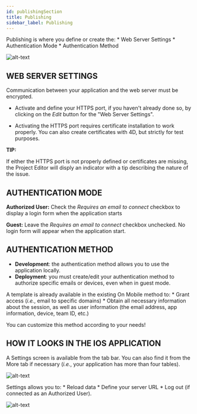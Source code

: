 ```yaml
---
id: publishingSection
title: Publishing
sidebar_label: Publishing
---
```

Publishing is where you define or create the: * Web Server Settings * Authentication Mode * Authentication Method

![alt-text](assets/4DforiOSOverview/Publishing-section-4D-for-iOS.png)

## WEB SERVER SETTINGS

Communication between your application and the web server must be encrypted.

* Activate and define your HTTPS port, if you haven't already done so, by clicking on the *Edit* button for the "Web Server Settings".

* Activating the HTTPS port requires certificate installation to work properly. You can also create certificates with 4D, but strictly for test purposes.

<div class = "tips">
<b>TIP:</b>

If either the HTTPS port is not properly defined or certificates are missing, the Project Editor will disply an indicator with a tip describing the nature of the issue.
</div>

## AUTHENTICATION MODE

<b>Authorized User:</b> Check the *Requires an email to connect* checkbox to display a login form when the application starts

<b>Guest:</b> Leave the *Requires an email to connect* checkbox unchecked. No login form will appear when the application start.

## AUTHENTICATION METHOD

* **Development**: the authentication method allows you to use the application locally. 
* **Deployment**: you must create/edit your authentication method to authorize specific emails or devices, even when in guest mode.

A template is already available in the existing On Mobile method to: * Grant access (*i.e.*, email to specific domains) * Obtain all necessary information about the session, as well as user information (the email address, app information, device, team ID, etc.)

You can customize this method according to your needs!

## HOW IT LOOKS IN THE IOS APPLICATION

A Settings screen is available from the tab bar. You can also find it from the More tab if necessary (*i.e.*, your application has more than four tables).

![alt-text](assets/4DforiOSOverview/Setting-screen-Publishing-section-4D-for-iOS.png)

Settings allows you to: * Reload data * Define your server URL * Log out (if connected as an Authorized User).

![alt-text](assets/4DforiOSOverview/Login-screen-Publishing-section-4D-for-iOS.png)